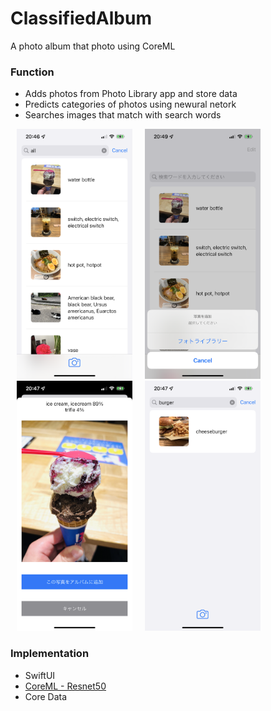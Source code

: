 # ClassifiedAlbum
A photo album that photo using CoreML

### Function
- Adds photos from Photo Library app and store data
- Predicts categories of photos using newural netork
- Searches images that match with search words

<img src="https://github.com/khhk10/ClassifiedAlbum/blob/main/demoimages/CA_image_1.PNG" height="400" hspace="10"><img src="https://github.com/khhk10/ClassifiedAlbum/blob/main/demoimages/CA_image_3.PNG" height="400" hspace="10"><img src="https://github.com/khhk10/ClassifiedAlbum/blob/main/demoimages/CA_image_4.PNG" height="400" hspace="10"><img src="https://github.com/khhk10/ClassifiedAlbum/blob/main/demoimages/CA_image_2.PNG" height="400" hspace="10">

### Implementation
- SwiftUI
- [CoreML - Resnet50](https://developer.apple.com/jp/machine-learning/models/)
- Core Data
